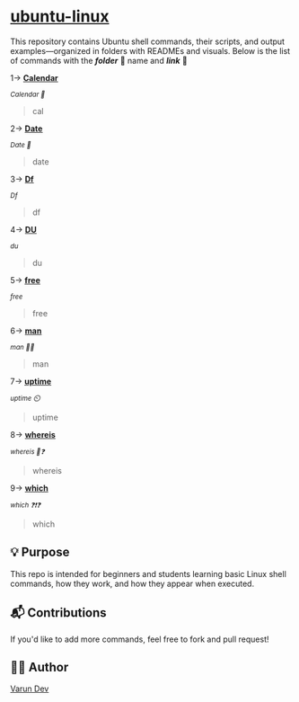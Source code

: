# <ins>ubuntu-linux</ins>
This repository contains Ubuntu shell commands, their scripts, and output examples—organized in folders with READMEs and visuals.
Below is the list of commands with the ***folder*** 📂 name and ***link*** 🔗 

1-> [__<ins>Calendar</ins>__](https://github.com/varundevs/ubuntu-linux/tree/main/calendar)

<sub>*Calendar 📅*</sub>
> cal

2-> [__<ins>Date</ins>__](https://github.com/varundevs/ubuntu-linux/tree/main/date)

<sub>*Date 📅*</sub>
> date

3-> [__<ins>Df</ins>__](https://github.com/varundevs/ubuntu-linux/tree/main/df)

<sub>*Df*</sub>
> df

4-> [__<ins>DU</ins>__](https://github.com/varundevs/ubuntu-linux/tree/main/du)

<sub>*du*</sub>
> du

5-> [__<ins>free</ins>__](https://github.com/varundevs/ubuntu-linux/tree/main/free)

<sub>*free*</sub>
> free

6-> [__<ins>man</ins>__](https://github.com/varundevs/ubuntu-linux/tree/main/man)

<sub>*man 🧍‍♀️*</sub>
> man

7-> [__<ins>uptime</ins>__](https://github.com/varundevs/ubuntu-linux/tree/main/uptime)

<sub>*uptime ⏲️*</sub>

> uptime

8-> [__<ins>whereis</ins>__](https://github.com/varundevs/ubuntu-linux/tree/main/uptime)

<sub>*whereis 📍❓*</sub>

> whereis

9-> [__<ins>which</ins>__](https://github.com/varundevs/ubuntu-linux/tree/main/uptime)

<sub>*which ❓❗❓*</sub>

> which

## 💡 Purpose

This repo is intended for beginners and students learning basic Linux shell commands, how they work, and how they appear when executed.

## 📬 Contributions

If you'd like to add more commands, feel free to fork and pull request!

## 🧑‍💻 Author

[Varun Dev](https://github.com/varundevs)

